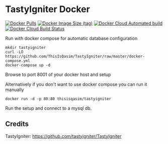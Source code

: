 # TastyIgniter Docker
[![Docker Pulls](https://img.shields.io/docker/pulls/thisisqasim/tastyigniter)](https://hub.docker.com/r/thisisqasim/tastyigniter/)
[![Docker Image Size (tag)](https://img.shields.io/docker/image-size/thisisqasim/tastyigniter/latest)](https://hub.docker.com/r/thisisqasim/tastyigniter/tags)
[![Docker Cloud Automated build](https://img.shields.io/docker/cloud/automated/thisisqasim/tastyigniter)](https://hub.docker.com/r/thisisqasim/tastyigniter/builds)
[![Docker Cloud Build Status](https://img.shields.io/docker/cloud/build/thisisqasim/tastyigniter)](https://hub.docker.com/r/thisisqasim/tastyigniter/builds)

Run with docker compose for automatic database configuration

    mkdir tastyigniter
    curl -LO https://github.com/ThisIsQasim/TastyIgniter/raw/master/docker-compose.yml
    docker-compose up -d
    
Browse to port 8001 of your docker host and setup


Alternatively if you don't want to use docker compose you can run it manually

    docker run -d -p 80:80 thisisqasim/tastyigniter
    
Run the setup and connect to a mysql db.

## Credits
TastyIgniter: https://github.com/tastyigniter/TastyIgniter
